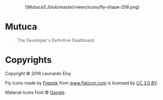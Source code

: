 <p align="center">
![Mutuca](./blob/master/views/icons/fly-shape-256.png)
</p>

# Mutuca
> The Developer's Definitive Dashboard

# Copyrights
Copyright &copy; 2016 Leonardo Eloy

Fly icons made by <a href="http://www.freepik.com" title="Freepik">Freepik</a> from <a href="http://www.flaticon.com" title="Flaticon">www.flaticon.com</a> is licensed by <a href="http://creativecommons.org/licenses/by/3.0/" title="Creative Commons BY 3.0" target="_blank">CC 3.0 BY</a></div>.

Material Icons Font &copy; [Google](https://material.google.com/).
